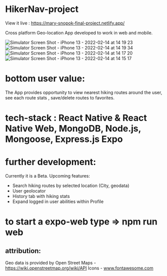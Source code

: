 # HikerNav-project
View it live : 
https://mary-snopok-final-project.netlify.app/


Cross platform Geo-location App developed to work in web and mobile.

![Simulator Screen Shot - iPhone 13 - 2022-02-14 at 14 19 23](https://user-images.githubusercontent.com/83823676/153871730-1ffbf8c9-80a1-4515-8519-13f31176d008.png)
![Simulator Screen Shot - iPhone 13 - 2022-02-14 at 14 19 34](https://user-images.githubusercontent.com/83823676/153871792-ff528f6b-fb49-49ed-8aca-19c9eb322dfb.png)
![Simulator Screen Shot - iPhone 13 - 2022-02-14 at 14 17 20](https://user-images.githubusercontent.com/83823676/153871364-93c3673b-79d7-457f-a9bf-5b2c947c4408.png)
![Simulator Screen Shot - iPhone 13 - 2022-02-14 at 14 15 17](https://user-images.githubusercontent.com/83823676/153871140-40b69eb7-cea1-42c8-8fa2-d1f207748241.png)


# bottom user value:

The App provides opportunity to view nearest hiking routes around the user, see each route stats , save/delete routes to favorites.

# tech-stack : React Native & React Native Web, MongoDB, Node.js, Mongoose, Express.js Expo

# further development:

Currently it is a Beta.
Upcoming features:

- Search hiking routes by selected location (City, geodata) 
- User geolocator 
- History tab with hiking stats
- Expand logged in user abilities within Profile


# to start a expo-web type => npm run web

## attribution:

Geo data is provided by Open Street Maps - https://wiki.openstreetmap.org/wiki/API
Icons - www.fontawesome.com
